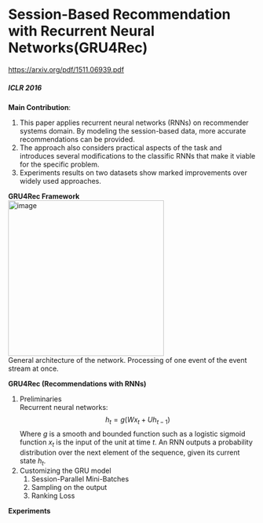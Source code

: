 # Session-Based Recommendation with Recurrent Neural Networks(GRU4Rec)
https://arxiv.org/pdf/1511.06939.pdf
##### *ICLR 2016*

**Main Contribution**:
1. This paper applies recurrent neural networks (RNNs) on recommender systems domain. By modeling the session-based data, more accurate recommendations can be provided.
2. The approach also considers practical aspects of the task and introduces several modifications to the classific RNNs that make it viable for the specific problem.
3. Experiments results on two datasets show marked improvements over widely used approaches.

**GRU4Rec Framework**  
<img width="317" alt="image" src="https://user-images.githubusercontent.com/49403324/207802990-2afdce54-ac24-4659-98c7-f23d560d028c.png">  
General architecture of the network. Processing of one event of the event stream at once.

**GRU4Rec (Recommendations with RNNs)**

1. Preliminaries  
    Recurrent neural networks:
        $$h_{t} = g(W x_{t} + U h_{t-1})$$
        Where $g$ is a smooth and bounded function such as a logistic sigmoid function $x_{t}$ is the input of the unit at time $t$. An RNN outputs a probability                 distribution over the next element of the sequence, given its current state $h_{t}$.
2. Customizing the GRU model
    1. Session-Parallel Mini-Batches
    2. Sampling on the output
    3. Ranking Loss


**Experiments**
